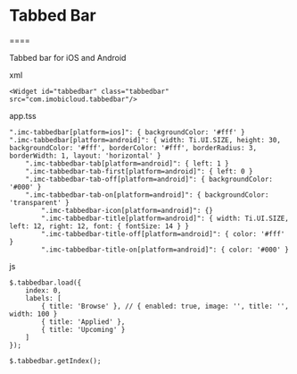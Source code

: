 # Tabbed Bar
====

Tabbed bar for iOS and Android

xml

	<Widget id="tabbedbar" class="tabbedbar" src="com.imobicloud.tabbedbar"/>

app.tss

    ".imc-tabbedbar[platform=ios]": { backgroundColor: '#fff' }
    ".imc-tabbedbar[platform=android]": { width: Ti.UI.SIZE, height: 30, backgroundColor: '#fff', borderColor: '#fff', borderRadius: 3, borderWidth: 1, layout: 'horizontal' }
        ".imc-tabbedbar-tab[platform=android]": { left: 1 }
        ".imc-tabbedbar-tab-first[platform=android]": { left: 0 }
        ".imc-tabbedbar-tab-off[platform=android]": { backgroundColor: '#000' }
        ".imc-tabbedbar-tab-on[platform=android]": { backgroundColor: 'transparent' }
            ".imc-tabbedbar-icon[platform=android]": {}
            ".imc-tabbedbar-title[platform=android]": { width: Ti.UI.SIZE, left: 12, right: 12, font: { fontSize: 14 } }
            ".imc-tabbedbar-title-off[platform=android]": { color: '#fff' }
            ".imc-tabbedbar-title-on[platform=android]": { color: '#000' }

js 

    $.tabbedbar.load({
        index: 0,
        labels: [
            { title: 'Browse' }, // { enabled: true, image: '', title: '', width: 100 }
            { title: 'Applied' },
            { title: 'Upcoming' }
        ]
    });

	$.tabbedbar.getIndex();